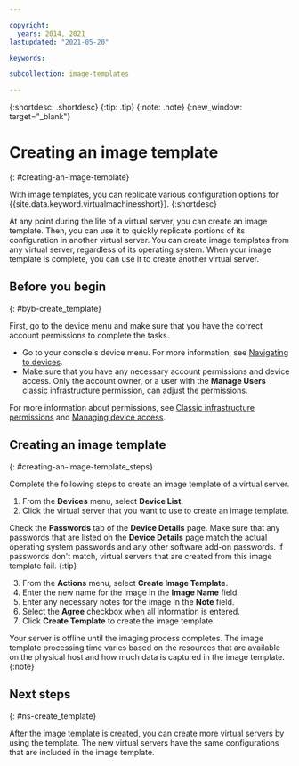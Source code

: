 ```yaml
---

copyright:
  years: 2014, 2021
lastupdated: "2021-05-20"

keywords:

subcollection: image-templates

---
```


{:shortdesc: .shortdesc}
{:tip: .tip}
{:note: .note}
{:new_window: target="_blank"}


# Creating an image template
{: #creating-an-image-template}

With image templates, you can replicate various configuration options for {{site.data.keyword.virtualmachinesshort}}.
{:shortdesc}

At any point during the life of a virtual server, you can create an image template. Then, you can use it to quickly replicate portions of its configuration in another virtual server. You can create image templates from any virtual server, regardless of its operating system. When your image template is complete, you can use it to create another virtual server.

## Before you begin
{: #byb-create_template}

First, go to the device menu and make sure that you have the correct account permissions to complete the tasks.

* Go to your console's device menu. For more information, see [Navigating to devices](/docs/image-templates?topic=virtual-servers-navigating-devices).
* Make sure that you have any necessary account permissions and device access. Only the account owner, or a user with the **Manage Users** classic infrastructure permission, can adjust the permissions.

For more information about permissions, see [Classic infrastructure permissions](/docs/account?topic=account-infrapermission#infrapermission) and [Managing device access](/docs/virtual-servers?topic=virtual-servers-managing-device-access).

## Creating an image template
{: #creating-an-image-template_steps}


Complete the following steps to create an image template of a virtual server.

1. From the **Devices** menu, select **Device List**.
2. Click the virtual server that you want to use to create an image template.

  Check the **Passwords** tab of the **Device Details** page. Make sure that any passwords that are listed on the **Device Details** page match the actual operating system passwords and any other software add-on passwords. If passwords don't match, virtual servers that are created from this image template fail.
  {:tip}

3. From the **Actions** menu, select **Create Image Template**.
4. Enter the new name for the image in the **Image Name** field.
5. Enter any necessary notes for the image in the **Note** field.
6. Select the **Agree** checkbox when all information is entered.
7. Click **Create Template** to create the image template.

Your server is offline until the imaging process completes. The image template processing time varies based on the resources that are available on the physical host and how much data is captured in the image template. 
{:note}

## Next steps
{: #ns-create_template}

After the image template is created, you can create more virtual servers by using the template. The new
virtual servers have the same configurations that are included in the image template.

